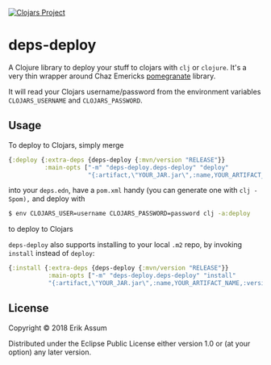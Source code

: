 [![Clojars Project](https://img.shields.io/clojars/v/deps-deploy.svg)](https://clojars.org/deps-deploy)
# deps-deploy

A Clojure library to deploy your stuff to clojars with `clj` or `clojure`. It's a very thin wrapper around
Chaz Emericks [pomegranate](https://github.com/cemerick/pomegranate) library.

It will read your Clojars username/password from the environment variables `CLOJARS_USERNAME` and `CLOJARS_PASSWORD`.

## Usage

To deploy to Clojars, simply merge 

```clojure
{:deploy {:extra-deps {deps-deploy {:mvn/version "RELEASE"}}
          :main-opts ["-m" "deps-deploy.deps-deploy" "deploy" 
                      "{:artifact,\"YOUR_JAR.jar\",:name,YOUR_ARTIFACT_NAME,:version,\"0.0.1\"}"]}}
```
into your `deps.edn`, have a `pom.xml` handy (you can generate one with `clj -Spom),` and deploy with 

```sh
$ env CLOJARS_USER=username CLOJARS_PASSWORD=password clj -a:deploy
```

to deploy to Clojars


`deps-deploy` also supports installing to your local `.m2` repo, by invoking `install` instead of `deploy`:
```clojure
{:install {:extra-deps {deps-deploy {:mvn/version "RELEASE"}}
           :main-opts ["-m" "deps-deploy.deps-deploy" "install"
           "{:artifact,\"YOUR_JAR.jar\",:name,YOUR_ARTIFACT_NAME,:version,\"0.0.1\"}"]}}
```



## License

Copyright © 2018 Erik Assum

Distributed under the Eclipse Public License either version 1.0 or (at
your option) any later version.

